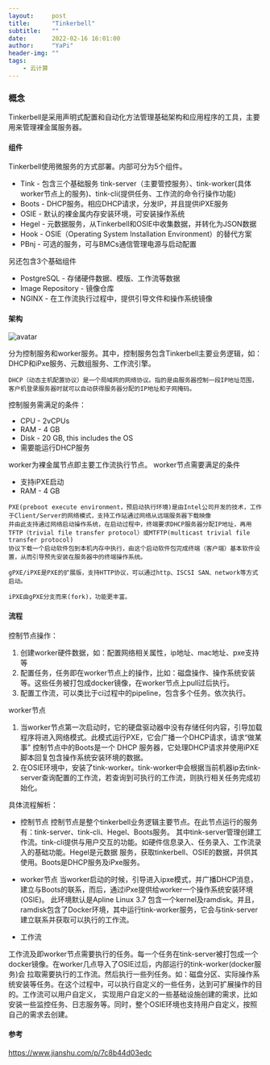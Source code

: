 ```yaml
---
layout:     post
title:      "Tinkerbell"
subtitle:   ""
date:       2022-02-16 16:01:00
author:     "YaPi"
header-img: ""
tags:
    - 云计算
---
```


### 概念
Tinkerbell是采用声明式配置和自动化方法管理基础架构和应用程序的工具，主要用来管理裸金属服务器。

#### 组件
Tinkerbell使用微服务的方式部署。内部可分为5个组件。

- Tink - 包含三个基础服务 tink-server（主要管控服务）、tink-worker(具体worker节点上的服务)、tink-cli(提供任务、工作流的命令行操作功能)
- Boots - DHCP服务。相应DHCP请求，分发IP，并且提供iPXE服务
- OSIE - 默认的裸金属内存安装环境，可安装操作系统
- Hegel - 元数据服务，从Tinkerbell和OSIE中收集数据，并转化为JSON数据
- Hook - OSIE（Operating System Installation Environment）的替代方案
- PBnj - 可选的服务，可与BMCs通信管理电源与启动配置

另还包含3个基础组件
- PostgreSQL - 存储硬件数据、模版、工作流等数据
- Image Repository - 镜像仓库
- NGINX - 在工作流执行过程中，提供引导文件和操作系统镜像

#### 架构
![avatar](https://docs.tinkerbell.org/images/architecture-diagram.png)

分为控制服务和worker服务。其中，控制服务包含Tinkerbell主要业务逻辑，如：DHCP和iPxe服务、元数组服务、工作流引擎。

```text
DHCP（动态主机配置协议）是一个局域网的网络协议。指的是由服务器控制一段IP地址范围，客户机登录服务器时就可以自动获得服务器分配的IP地址和子网掩码。
```

控制服务需满足的条件：

- CPU - 2vCPUs
- RAM - 4 GB
- Disk - 20 GB, this includes the OS
- 需要能运行DHCP服务

worker为裸金属节点即主要工作流执行节点。
worker节点需要满足的条件

- 支持iPXE启动
- RAM - 4 GB

```text
PXE(preboot execute environment，预启动执行环境)是由Intel公司开发的技术，工作于Client/Server的网络模式，支持工作站通过网络从远端服务器下载映像
并由此支持通过网络启动操作系统，在启动过程中，终端要求DHCP服务器分配IP地址，再用TFTP（trivial file transfer protocol）或MTFTP(multicast trivial file transfer protocol)
协议下载一个启动软件包到本机内存中执行，由这个启动软件包完成终端（客户端）基本软件设置，从而引导预先安装在服务器中的终端操作系统。

gPXE/iPXE是PXE的扩展版，支持HTTP协议，可以通过http、ISCSI SAN、network等方式启动。

iPXE由gPXE分支而来(fork)，功能更丰富。
```

#### 流程

控制节点操作：

1. 创建worker硬件数据，如：配置网络相关属性，ip地址、mac地址、pxe支持等
2. 配置任务，任务即在worker节点上的操作，比如：磁盘操作、操作系统安装等。这些任务被打包成docker镜像，在worker节点上pull过后执行。
3. 配置工作流，可以类比于ci过程中的pipeline，包含多个任务。依次执行。

worker节点

1. 当worker节点第一次启动时，它的硬盘驱动器中没有存储任何内容，引导加载程序将进入网络模式。此模式运行PXE，它会广播一个DHCP请求，请求“做某事”
   控制节点中的Boots是一个 DHCP 服务器，它处理DHCP请求并使用iPXE脚本回复包含操作系统安装环境的数据。
2. 在OSIE环境中，安装了tink-worker。tink-worker中会根据当前机器ip去tink-server查询配置的工作流，若查询到可执行的工作流，则执行相关任务完成初始化。

具体流程解析：

- 控制节点
控制节点是整个tinkerbell业务逻辑主要节点。在此节点运行的服务有：tink-server、tink-cli、Hegel、Boots服务。
其中tink-server管理创建工作流。tink-cli提供与用户交互的功能。如硬件信息录入、任务录入、工作流录入的基础功能。Hegel是元数据
服务，获取tinkerbell、OSIE的数据，并供其使用。Boots是DHCP服务及iPxe服务。

- worker节点
当worker启动的时候，引导进入ipxe模式，并广播DHCP消息，建立与Boots的联系，而后，通过iPxe提供给worker一个操作系统安装环境(OSIE)。
此环境默认是Apline Linux 3.7 包含一个kernel及ramdisk。并且，ramdisk包含了Docker环境，其中运行tink-worker服务，它会与tink-server建立联系并获取可以执行的工作流。

- 工作流

工作流及即worker节点需要执行的任务。每一个任务在tink-server被打包成一个docker镜像。在worker几点导入了OSIE过后，内部运行的tink-worker(docker服务)会
拉取需要执行的工作流。然后执行一些列任务。如：磁盘分区、实际操作系统安装等任务。在这个过程中，可以执行自定义的一些任务，达到可扩展操作的目的。工作流可以用户自定义，
实现用户自定义的一些基础设施创建的需求，比如安装一些监控任务、日志服务等。同时，整个OSIE环境也支持用户自定义，按照自己的需求去创建。


#### 参考

https://www.jianshu.com/p/7c8b44d03edc